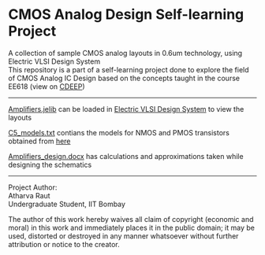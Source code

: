 # CMOS Analog Design Self-learning Project
A collection of sample CMOS analog layouts in 0.6um technology, using Electric VLSI Design System<br>
This repository is a part of a self-learning project done to explore the field of CMOS Analog IC Design 
based on the concepts taught in the course EE618 (view on [CDEEP](https://www.cdeep.iitb.ac.in/vod/vodCloud/course_intra.php?ccode=296&referSrc=57dc9eb7be985a0e14aaa07846b0b9b4))<br>

___

[Amplifiers.jelib](Amplifiers.jelib) can be loaded in [Electric VLSI Design System](https://www.staticfreesoft.com/) to view the layouts

[C5_models.txt](C5_models.txt) contians the models for NMOS and PMOS transistors obtained from [here](http://cmosedu.com/jbaker/courses/ee421L/f13/students/mummm2/Lab4/lab4.htm)

[Amplifiers_design.docx](Amplifiers_design.docx) has calculations and approximations taken while designing the schematics

___

Project Author:<br>
Atharva Raut<br>
Undergraduate Student, IIT Bombay

The author of this work hereby waives all claim of copyright (economic and moral) in this work and immediately places it in the public domain;
it may be used, distorted or destroyed in any manner whatsoever without further attribution or notice to the creator.
